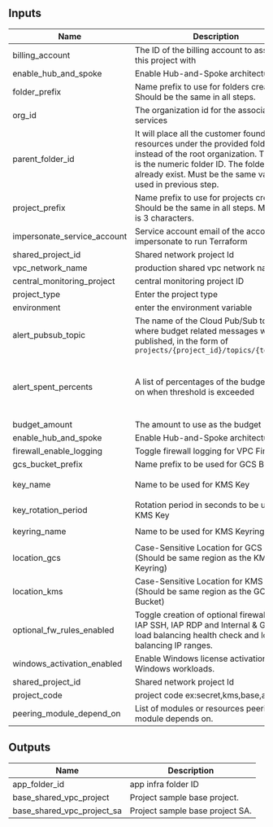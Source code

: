 <!-- BEGINNING OF PRE-COMMIT-TERRAFORM DOCS HOOK -->
## Inputs

| Name | Description | Type | Default | Required |
|------|-------------|------|---------|:--------:|
| billing\_account | The ID of the billing account to associated this project with | `string` | n/a | yes |
| enable\_hub\_and\_spoke | Enable Hub-and-Spoke architecture. | `bool` | `false` | no |
| folder\_prefix | Name prefix to use for folders created. Should be the same in all steps. | `string` | `"fldr"` | no |
| org\_id | The organization id for the associated services | `string` | n/a | yes |
| parent\_folder\_id |  It will place all the customer foundation resources under the provided folder instead of the root organization. The value is the numeric folder ID. The folder must already exist. Must be the same value used in previous step. | `string` | `n/a` | yes |
| project\_prefix | Name prefix to use for projects created. Should be the same in all steps. Max size is 3 characters. | `string` | `"prj"` | no |
| impersonate\_service\_account | Service account email of the account to impersonate to run Terraform | `string` | n/a | yes |
| shared\_project\_id | Shared network project Id |`string` | `n/a` | yes |
| vpc\_network\_name | production shared vpc network name | `string` | `n/a` | yes |
| central\_monitoring\_project | central monitoring project ID | `string` | `n/a` | yes |
| project_type | Enter the project type | `string` | `n/a` | yes |
| environment | enter the environment variable | `string` | `n/a` | yes |
| alert\_pubsub\_topic | The name of the Cloud Pub/Sub topic where budget related messages will be published, in the form of `projects/{project_id}/topics/{topic_id}` | `string` | `null` | no |
| alert\_spent\_percents | A list of percentages of the budget to alert on when threshold is exceeded | `list(number)` | <pre>[<br>  0.5,<br>  0.75,<br>  0.9,<br>  0.95<br>]</pre> | no |
| budget\_amount | The amount to use as the budget | `number` | `1000` | no |
| enable\_hub\_and\_spoke | Enable Hub-and-Spoke architecture. | `bool` | `false` | no |
| firewall\_enable\_logging | Toggle firewall logging for VPC Firewalls. | `bool` | `true` | no |
| gcs\_bucket\_prefix | Name prefix to be used for GCS Bucket | `string` | `bkt` | no |
| key\_name | Name to be used for KMS Key | `string` | `"crypto-key-example"` | no |
| key\_rotation\_period | Rotation period in seconds to be used for KMS Key | `string` | `"7776000s"` | no |
| keyring\_name | Name to be used for KMS Keyring | `string` | `"sample-keyring"` | no |
| location\_gcs | Case-Sensitive Location for GCS Bucket (Should be same region as the KMS Keyring) | `string` | `"US"` | no |
| location\_kms | Case-Sensitive Location for KMS Keyring (Should be same region as the GCS Bucket) | `string` | `"us"` | no |
| optional\_fw\_rules\_enabled | Toggle creation of optional firewall rules: IAP SSH, IAP RDP and Internal & Global load balancing health check and load balancing IP ranges. | `bool` | `false` | no |
| windows\_activation\_enabled | Enable Windows license activation for Windows workloads. | `bool` | `false` | no |
| shared\_project\_id | Shared network project Id |`string` | `n/a` | yes |
| project\_code | project code ex:secret,kms,base,app... | `string` | n/a | yes | 
| peering\_module\_depend\_on | List of modules or resources peering module depends on. | `list(any)` | [] | no |
## Outputs

| Name | Description |
|------|-------------|
| app_folder_id | app infra folder ID |
| base\_shared\_vpc\_project | Project sample base project. |
| base\_shared\_vpc\_project\_sa | Project sample base project SA. |


<!-- END OF PRE-COMMIT-TERRAFORM DOCS HOOK -->

